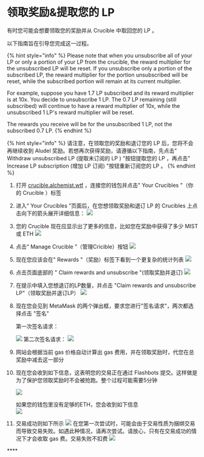 # 领取奖励&提取您的 LP

有时您可能会想要领取您的奖励并从 Crucible 中取回您的 LP 。

以下指南旨在引导您完成这一过程。

{% hint style="info" %}
Please note that when you unsubscribe all of your LP or only a portion of your LP from the crucible, the reward multiplier for the unsubscribed LP will be reset.  If you unsubscribe only a portion of the subscribed LP, the reward multiplier for the portion unsubscribed will be reset, while the subscribed portion will remain at its current multiplier.

For example, suppose you have 1.7 LP subscribed and its reward multiplier is at 10x. You decide to unsubscribe 1 LP. The 0.7 LP remaining \(still subscribed\) will continue to have a reward multiplier of 10x, while the unsubscribed 1 LP's reward multiplier will be reset. 

The rewards you receive will be for the unsubscribed 1 LP, not the subscribed 0.7 LP.
{% endhint %}

{% hint style="info" %}
请注意，在领取您的奖励和退订您的 LP 后，您将不会再继续收到 Aludel 奖励。若想再次获得奖励，请遵循以下指南，先点击" Withdraw unsubscribed LP \(提取未订阅的 LP \) "按钮提取您的 LP ，再点击" Increase LP subscription \(增加 LP 订阅\) "按钮重新订阅您的 LP 。
{% endhint %}

1. 打开 [crucible.alchemist.wtf](https://crucible.alchemist.wtf/) ，连接您的钱包并点击" Your Crucibles "（你的 Crucible ）标签
2. 进入“ Your Crucibles ”页面后，在您想领取奖励和退订 LP 的 Crucibles 上点击向下的箭头展开详细信息： ![](../../.gitbook/assets/screenshot-2021-05-07-at-12.50.58.png) 
3. 您的 Crucible 现在应显示出了更多的信息，比如您在奖励中获得了多少 MIST 或 ETH ![](../../.gitbook/assets/screenshot-2021-05-07-at-12.50.42.png) 
4. 点击“ Manage Crucible ”（管理Cricible）按钮 ![](../../.gitbook/assets/screenshot-2021-05-07-at-12.51.04.png) 
5. 现在您应该会在" Rewards "（奖励）标签下看到一个更复杂的统计列表  ![](../../.gitbook/assets/screenshot-2021-05-07-at-12.51.22.png) 
6. 点击页面底部的 " Claim rewards and unsubscribe "\(领取奖励并退订\) ![](../../.gitbook/assets/screenshot-2021-05-07-at-13.05.52.png) 
7. 在提示中填入您想退订的LP数量，并点击 "Claim rewards and unsubscribe LP"（领取奖励并退订LP） ![](../../.gitbook/assets/image%20%2852%29%20%281%29%20%281%29%20%281%29.png) 
8. 现在您会见到 MetaMask 的两个弹出框，要求您进行"签名请求"，两次都选择点击 "签名"

   第一次签名请求：

    ![](../../.gitbook/assets/2%20%282%29%20%282%29.png)                                                               第二次签名请求：                                        ![](../../.gitbook/assets/3%20%281%29%20%285%29%20%281%29%20%285%29.png) 

9. 网站会根据当前 gas 价格自动计算出 gas 费用，并在领取奖励时，代您在总奖励中减去这一部分

10. 现在您会收到如下信息，这表明您的交易正在通过 Flashbots 提交。这样做是为了保护您领取奖励时不会被抢跑。整个过程可能需要5分钟

    ![](../../.gitbook/assets/4%20%281%29%20%282%29.png)  
  
    如果您的钱包里没有足够的ETH，您会收到如下信息  
    ![](../../.gitbook/assets/edlin%20%281%29.png)  

11. 交易成功则如下所示 ![](../../.gitbook/assets/6.png)  在您第一次尝试时，可能会由于交易性质为捆绑交易而导致交易失败。如遇此种情况，请再次尝试。请放心，只有在交易成功的情况下才会收取 gas 费。交易失败不扣费 ![](../../.gitbook/assets/7%20%281%29.png)

\*\*\*\*

